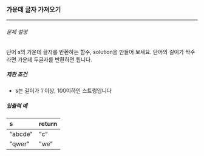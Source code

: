 ### 가운데 글자 가져오기

***

###### 문제 설명

단어 s의 가운데 글자를 반환하는 함수, solution을 만들어 보세요. 
단어의 길이가 짝수라면 가운데 두글자를 반환하면 됩니다.

##### 제한 조건

- s는 길이가 1 이상, 100이하인 스트링입니다

##### 입출력 예

| s    | return    | 
| :--- | :--- | 
| "abcde"    | "c"    | 
| "qwer"    | "we"    | 
